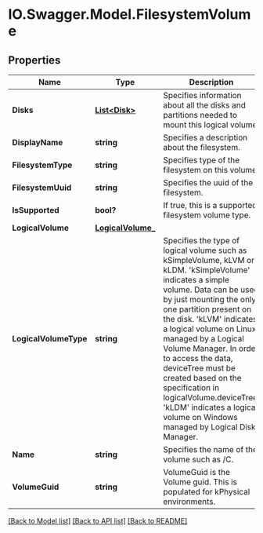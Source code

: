 # IO.Swagger.Model.FilesystemVolume
## Properties

Name | Type | Description | Notes
------------ | ------------- | ------------- | -------------
**Disks** | [**List&lt;Disk&gt;**](Disk.md) | Specifies information about all the disks and partitions needed to mount this logical volume. | [optional] 
**DisplayName** | **string** | Specifies a description about the filesystem. | [optional] 
**FilesystemType** | **string** | Specifies type of the filesystem on this volume. | [optional] 
**FilesystemUuid** | **string** | Specifies the uuid of the filesystem. | [optional] 
**IsSupported** | **bool?** | If true, this is a supported filesystem volume type. | [optional] 
**LogicalVolume** | [**LogicalVolume_**](LogicalVolume_.md) |  | [optional] 
**LogicalVolumeType** | **string** | Specifies the type of logical volume such as kSimpleVolume, kLVM or kLDM. &#39;kSimpleVolume&#39; indicates a simple volume. Data can be used by just mounting the only one partition present on the disk. &#39;kLVM&#39; indicates a logical volume on Linux managed by a Logical Volume Manager. In order to access the data, deviceTree must be created based on the specification in logicalVolume.deviceTree. &#39;kLDM&#39; indicates a logical volume on Windows managed by Logical Disk Manager. | [optional] 
**Name** | **string** | Specifies the name of the volume such as /C. | [optional] 
**VolumeGuid** | **string** | VolumeGuid is the Volume guid. This is populated for kPhysical environments. | [optional] 

[[Back to Model list]](../README.md#documentation-for-models) [[Back to API list]](../README.md#documentation-for-api-endpoints) [[Back to README]](../README.md)

